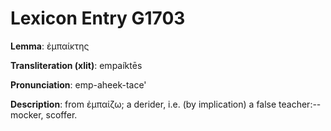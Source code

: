 # Lexicon Entry G1703

**Lemma**: ἐμπαίκτης

**Transliteration (xlit)**: empaíktēs

**Pronunciation**: emp-aheek-tace'

**Description**:
from ἐμπαίζω; a derider, i.e. (by implication) a false teacher:--mocker, scoffer.
